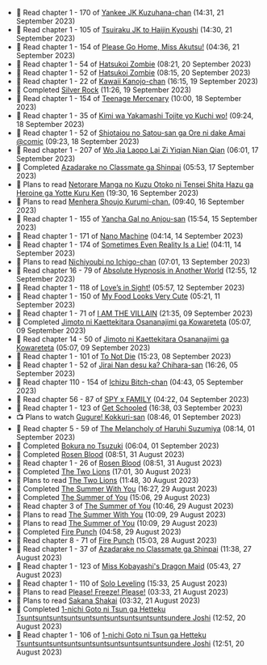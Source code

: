 <!-- ANILIST_ACTIVITY:start -->

-   📖 Read chapter 1 - 170 of [Yankee JK Kuzuhana-chan](https://anilist.co/manga/116822) (14:31, 21 September 2023)
-   📖 Read chapter 1 - 105 of [Tsuiraku JK to Haijin Kyoushi](https://anilist.co/manga/99737) (14:30, 21 September 2023)
-   📖 Read chapter 1 - 154 of [Please Go Home, Miss Akutsu!](https://anilist.co/manga/113501) (04:36, 21 September 2023)
-   📖 Read chapter 1 - 54 of [Hatsukoi Zombie](https://anilist.co/manga/86737) (08:21, 20 September 2023)
-   📖 Read chapter 1 - 52 of [Hatsukoi Zombie](https://anilist.co/manga/86737) (08:15, 20 September 2023)
-   📖 Read chapter 1 - 22 of [Kawaii Kanojo-chan](https://anilist.co/manga/144155) (16:15, 19 September 2023)
-   📖 Completed [Silver Rock](https://anilist.co/manga/167758) (11:26, 19 September 2023)
-   📖 Read chapter 1 - 154 of [Teenage Mercenary](https://anilist.co/manga/126297) (10:00, 18 September 2023)
-   📖 Read chapter 1 - 35 of [Kimi wa Yakamashi Tojite yo Kuchi wo!](https://anilist.co/manga/149337) (09:24, 18 September 2023)
-   📖 Read chapter 1 - 52 of [Shiotaiou no Satou-san ga Ore ni dake Amai @comic](https://anilist.co/manga/123130) (09:23, 18 September 2023)
-   📖 Read chapter 1 - 207 of [Wo Jia Laopo Lai Zi Yiqian Nian Qian](https://anilist.co/manga/146267) (06:01, 17 September 2023)
-   📖 Completed [Azadarake no Classmate ga Shinpai](https://anilist.co/manga/166117) (05:53, 17 September 2023)
-   📖 Plans to read [Netorare Manga no Kuzu Otoko ni Tensei Shita Hazu ga Heroine ga Yotte Kuru Ken](https://anilist.co/manga/163733) (19:30, 16 September 2023)
-   📖 Plans to read [Menhera Shoujo Kurumi-chan.](https://anilist.co/manga/118584) (09:40, 16 September 2023)
-   📖 Read chapter 1 - 155 of [Yancha Gal no Anjou-san](https://anilist.co/manga/101315) (15:54, 15 September 2023)
-   📖 Read chapter 1 - 171 of [Nano Machine](https://anilist.co/manga/120980) (04:14, 14 September 2023)
-   📖 Read chapter 1 - 174 of [Sometimes Even Reality Is a Lie!](https://anilist.co/manga/113076) (04:11, 14 September 2023)
-   📖 Plans to read [Nichiyoubi no Ichigo-chan](https://anilist.co/manga/150264) (07:01, 13 September 2023)
-   📖 Read chapter 16 - 79 of [Absolute Hypnosis in Another World](https://anilist.co/manga/145575) (12:55, 12 September 2023)
-   📖 Read chapter 1 - 118 of [Love’s in Sight!](https://anilist.co/manga/107445) (05:57, 12 September 2023)
-   📖 Read chapter 1 - 150 of [My Food Looks Very Cute](https://anilist.co/manga/129345) (05:21, 11 September 2023)
-   📖 Read chapter 1 - 71 of [I AM THE VILLAIN](https://anilist.co/manga/145498) (21:35, 09 September 2023)
-   📖 Completed [Jimoto ni Kaettekitara Osananajimi ga Kowareteta](https://anilist.co/manga/150890) (05:07, 09 September 2023)
-   📖 Read chapter 14 - 50 of [Jimoto ni Kaettekitara Osananajimi ga Kowareteta](https://anilist.co/manga/150890) (05:07, 09 September 2023)
-   📖 Read chapter 1 - 101 of [To Not Die](https://anilist.co/manga/136099) (15:23, 08 September 2023)
-   📖 Read chapter 1 - 52 of [Jirai Nan desu ka? Chihara-san](https://anilist.co/manga/137714) (16:26, 05 September 2023)
-   📖 Read chapter 110 - 154 of [Ichizu Bitch-chan](https://anilist.co/manga/119121) (04:43, 05 September 2023)
-   📖 Read chapter 56 - 87 of [SPY x FAMILY](https://anilist.co/manga/108556) (04:22, 04 September 2023)
-   📖 Read chapter 1 - 123 of [Get Schooled](https://anilist.co/manga/128521) (16:38, 03 September 2023)
-   📺 Plans to watch [Gugure! Kokkuri-san](https://anilist.co/anime/20656) (08:46, 01 September 2023)
-   📖 Read chapter 5 - 59 of [The Melancholy of Haruhi Suzumiya](https://anilist.co/manga/31345) (08:14, 01 September 2023)
-   📖 Completed [Bokura no Tsuzuki](https://anilist.co/manga/121364) (06:04, 01 September 2023)
-   📖 Completed [Rosen Blood](https://anilist.co/manga/103030) (08:51, 31 August 2023)
-   📖 Read chapter 1 - 26 of [Rosen Blood](https://anilist.co/manga/103030) (08:51, 31 August 2023)
-   📖 Completed [The Two Lions](https://anilist.co/manga/109791) (17:01, 30 August 2023)
-   📖 Plans to read [The Two Lions](https://anilist.co/manga/109791) (11:48, 30 August 2023)
-   📖 Completed [The Summer With You](https://anilist.co/manga/104203) (16:27, 29 August 2023)
-   📖 Completed [The Summer of You](https://anilist.co/manga/100052) (15:06, 29 August 2023)
-   📖 Read chapter 3 of [The Summer of You](https://anilist.co/manga/100052) (10:46, 29 August 2023)
-   📖 Plans to read [The Summer With You](https://anilist.co/manga/104203) (10:09, 29 August 2023)
-   📖 Plans to read [The Summer of You](https://anilist.co/manga/100052) (10:09, 29 August 2023)
-   📖 Completed [Fire Punch](https://anilist.co/manga/87170) (04:58, 29 August 2023)
-   📖 Read chapter 8 - 71 of [Fire Punch](https://anilist.co/manga/87170) (15:03, 28 August 2023)
-   📖 Read chapter 1 - 37 of [Azadarake no Classmate ga Shinpai](https://anilist.co/manga/166117) (11:38, 27 August 2023)
-   📖 Read chapter 1 - 123 of [Miss Kobayashi's Dragon Maid](https://anilist.co/manga/86303) (05:43, 27 August 2023)
-   📖 Read chapter 1 - 110 of [Solo Leveling](https://anilist.co/manga/105398) (15:33, 25 August 2023)
-   📖 Plans to read [Please! Freeze! Please!](https://anilist.co/manga/116295) (03:33, 21 August 2023)
-   📖 Plans to read [Sakana Shakai](https://anilist.co/manga/138520) (03:32, 21 August 2023)
-   📖 Completed [1-nichi Goto ni Tsun ga Hetteku Tsuntsuntsuntsuntsuntsuntsuntsuntsuntsuntsundere Joshi](https://anilist.co/manga/152855) (12:52, 20 August 2023)
-   📖 Read chapter 1 - 106 of [1-nichi Goto ni Tsun ga Hetteku Tsuntsuntsuntsuntsuntsuntsuntsuntsuntsuntsundere Joshi](https://anilist.co/manga/152855) (12:51, 20 August 2023)

<!-- ANILIST_ACTIVITY:end -->
